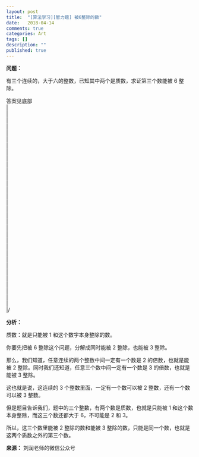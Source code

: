 ```yaml
---
layout: post
title:  "[算法学习][智力题] 被6整除的数"
date:   2018-04-14
comments: true
categories: Art
tags: []
description: ""
published: true
---
```


**问题：**

有三个连续的，大于六的整数，已知其中两个是质数，求证第三个数能被 6 整除。

答案见底部 <br />
| <br />
| <br />
| <br />
| <br />
| <br />
| <br />
| <br />
| <br />
| <br />
| <br />
| <br />
| <br />
| <br />
| <br />
| <br />
| <br />
| <br />
| <br />
| <br />
| <br />
| <br />
| <br />
| <br />
| <br />
| <br />
| <br />
| <br />
| <br />
| <br />
| <br />
| <br />
| <br />
|/ <br />

**分析：**

质数：就是只能被 1 和这个数字本身整除的数。

你要先把被 6 整除这个问题，分解成同时能被 2 整除，也能被 3 整除。

那么，我们知道，任意连续的两个整数中间一定有一个数是 2 的倍数，也就是能被 2 整除。同时我们还知道，任意三个数中间一定有一个数是 3 的倍数，也就是能被 3 整除。

这也就是说，这连续的 3 个整数里面，一定有一个数可以被 2 整数，还有一个数可以被 3 整数。

但是题目告诉我们，题中的三个整数，有两个数是质数，也就是只能被 1 和这个数本身整除，而这三个数还都大于 6，不可能是 2 和 3。

所以，这三个数里能被 2 整除的数和能被 3 整除的数，只能是同一个数，也就是这两个质数之外的第三个数。

**来源：** 刘润老师的微信公众号
